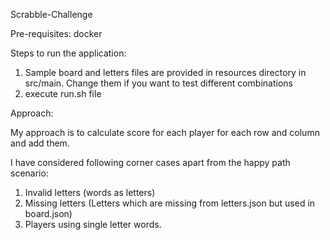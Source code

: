 Scrabble-Challenge

Pre-requisites: docker

Steps to run the application:
1. Sample board and letters files are provided in resources directory in src/main. Change them if you want to test different combinations
2. execute run.sh file

Approach:

My approach is to calculate score for each player for each row and column and add them.

I have considered following corner cases apart from the happy path scenario:
1. Invalid letters (words as letters)
2. Missing letters (Letters which are missing from letters.json but used in board.json)
3. Players using single letter words.

